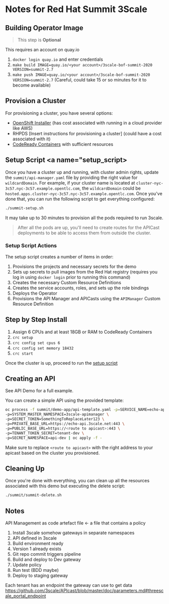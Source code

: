 # Notes for Red Hat Summit 3Scale

## Building Operator Image

> This step is **Optional**  

This requires an account on quay.io
1. `docker login quay.io` and enter credentials
2. `make build IMAGE=quay.io/<your account>/3scale-bof-summit-2020 VERSION=summit-2.7`
3. `make push IMAGE=quay.io/<your account>/3scale-bof-summit-2020 VERSION=summit-2.7`
   (Careful, could take 15 or so minutes for it to become available)

## Provision a Cluster
For provisioning a cluster, you have several options:

* [OpenShift Installer](https://github.com/openshift/installer) (has cost associated with running in a cloud provider like AWS)
* RHPDS [Insert instructions for provisioning a cluster] (could have a cost associated with it)
* [CodeReady Containers](#crc_install) with sufficient resources

## Setup Script <a name="setup_script></a>
Once you have a cluster up and running, with cluster admin rights, update the `summit/api-manager.yaml` file
by providing the right value for `wildcardDomain`. For example, if your cluster name is located at
`cluster-nyc-3c57.nyc-3c57.example.opentlc.com`, the `wildcardDomain` could be
`hosted.apps.cluster-nyc-3c57.nyc-3c57.example.opentlc.com`. Once you've done that, you can run the following
script to get everything configured:

```bash
./summit-setup.sh
```

It may take up to 30 minutes to provision all the pods required to run 3scale.

> After all the pods are up, you'll need to create routes for the APICast deployments to be able to access them
> from outside the cluster.

### Setup Script Actions
The setup script creates a number of items in order:

1. Provisions the projects and necessary secrets for the demo
2. Sets up secrets to pull images from the Red Hat registry (requires you log in using `docker login` prior
to running this command)
3. Creates the necessary Custom Resource Definitions
4. Creates the service accounts, roles, and sets up the role bindings
5. Deploys the Operator
6. Provisions the API Manager and APICasts using the `APIManager` Custom Resource Definition

## Step by Step Install <a name="crc_install"></a>
1. Assign 6 CPUs and at least 18GB or RAM to CodeReady Containers
2. `crc setup`
3. `crc config set cpus 6`
4. `crc config set memory 18432`
3. `crc start`

Once the cluster is up, proceed to run the [setup script](#setup_script)

## Creating an API
See API Demo for a full example.

You can create a simple API using the provided template:

```bash
oc process -f summit/demo-app/api-template.yaml -p=SERVICE_NAME=echo-app \
-p=SYSTEM_MASTER_NAMESPACE=3scale-apimanager \
-p=SECRET_TOKEN=SomethingToReplaceLater123 \
-p=PRIVATE_BASE_URL=https://echo-api.3scale.net:443 \
-p=PUBLIC_BASE_URL=https://<route to apicast>:443 \
-p=TENANT_TOKEN_SECRET=tenant-dev \
-p=SECRET_NAMESPACE=api-dev | oc apply -f -
```
Make sure to replace `<route to apicast>` with the right address to your apicast based on the cluster you
provisioned.

## Cleaning Up
Once you're done with everything, you can clean up all the resources associated with this demo but executing
the delete script:

```bash
./summit/summit-delete.sh
```

## Notes
API Management as code
artefact file <- a file that contains a policy

1. Install 3scale somehow gateways in separate namespaces
2. API defined in 3scale
3. Build environment ready
4. Version 1 already exists
5. Git repo commit triggers pipeline
6. Build and deploy to Dev gateway
7. Update policy
8. Run test (BDD maybe)
9. Deploy to staging gateway

Each tenant has an endpoint the gateway can use to get data
https://github.com/3scale/APIcast/blob/master/doc/parameters.md#threescale_portal_endpoint